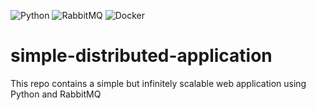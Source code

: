 ![Python](https://img.shields.io/badge/python-3670A0?style=for-the-badge&logo=python&logoColor=ffdd54) ![RabbitMQ](https://img.shields.io/badge/Rabbitmq-FF6600?style=for-the-badge&logo=rabbitmq&logoColor=white)  ![Docker](https://img.shields.io/badge/docker-%230db7ed.svg?style=for-the-badge&logo=docker&logoColor=white)
# simple-distributed-application
This repo contains a simple but infinitely scalable web application using Python and RabbitMQ
